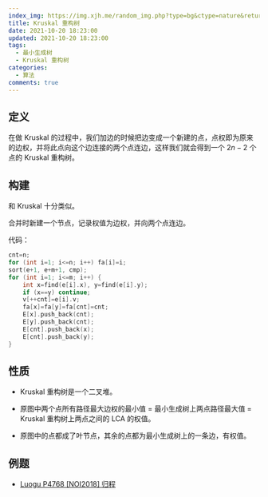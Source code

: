 ```yaml
---
index_img: https://img.xjh.me/random_img.php?type=bg&ctype=nature&return=302&seed=284723
title: Kruskal 重构树
date: 2021-10-20 18:23:00
updated: 2021-10-20 18:23:00
tags:
  - 最小生成树
  - Kruskal 重构树
categories:
  - 算法
comments: true
---
```

## 定义

在做 Kruskal 的过程中，我们加边的时候把边变成一个新建的点，点权即为原来的边权，并将此点向这个边连接的两个点连边，这样我们就会得到一个 $2n-2$ 个点的 Kruskal 重构树。

## 构建

和 Kruskal 十分类似。

合并时新建一个节点，记录权值为边权，并向两个点连边。

代码：

```c++
cnt=n;
for (int i=1; i<=n; i++) fa[i]=i;
sort(e+1, e+m+1, cmp);
for (int i=1; i<=m; i++) {
	int x=find(e[i].x), y=find(e[i].y);
	if (x==y) continue;
	v[++cnt]=e[i].v;
	fa[x]=fa[y]=fa[cnt]=cnt;
	E[x].push_back(cnt);
	E[y].push_back(cnt);
	E[cnt].push_back(x);
	E[cnt].push_back(y);
}
```

## 性质

- Kruskal 重构树是一个二叉堆。

- 原图中两个点所有路径最大边权的最小值 = 最小生成树上两点路径最大值 = Kruskal 重构树上两点之间的 LCA 的权值。
- 原图中的点都成了叶节点，其余的点都为最小生成树上的一条边，有权值。

## 例题

- [Luogu P4768 [NOI2018] 归程](https://www.luogu.com.cn/problem/P4768)